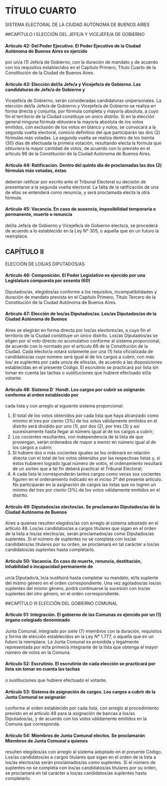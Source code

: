 # TÍTULO CUARTO
SISTEMA ELECTORAL DE LA CIUDAD AUTÓNOMA DE BUENOS AIRES

##CAPÍTULO I
ELECCIÓN DEL JEFE/A Y VICEJEFE/A DE GOBIERNO

#### Artículo 42: Del Poder Ejecutivo. El Poder Ejecutivo de la Ciudad Autónoma de Buenos Aires es ejercido
por un/a (1) Jefe/a de Gobierno, con la duración de mandato y de acuerdo con los requisitos establecidos
en el Capítulo Primero, Título Cuarto de la Constitución de la Ciudad de Buenos Aires.

#### Artículo 43: Elección del/la Jefe/a y Vicejefe/a de Gobierno. Las candidaturas de Jefe/a de Gobierno y
Vicejefe/a de Gobierno, serán consideradas candidaturas unipersonales.
La elección del/la Jefe/a de Gobierno y Vicejefe/a de Gobierno se realiza en forma directa y conjunta,
por fórmula completa y mayoría absoluta, a cuyo fin el territorio de la Ciudad constituye un único distrito.
Si en la elección general ninguna fórmula obtuviera la mayoría absoluta de los votos emitidos, con
exclusión de los votos en blanco y nulos, se convocará a la segunda vuelta electoral, comicio definitivo del
que participarán las dos (2) fórmulas más votadas.
La segunda vuelta se realiza dentro de los treinta (30) días de efectuada la primera votación, resultando
electa la fórmula que obtuviera la mayor cantidad de votos, de acuerdo con lo previsto en el artículo 96 de
la Constitución de la Ciudad Autónoma de Buenos Aires.

#### Artículo 44: Ratificación. Dentro del quinto día de proclamadas las dos (2) fórmulas más votadas, éstas
deberán ratificar por escrito ante el Tribunal Electoral su decisión de presentarse a la segunda vuelta
electoral. La falta de la ratificación de una de ellas se entenderá como renuncia, y será proclamada electa
la otra fórmula.

#### Artículo 45: Vacancia. En caso de ausencia, imposibilidad temporaria o permanente, muerte o renuncia
del/la Jefe/a de Gobierno y Vicejefe/a de Gobierno electo/a, se procederá de acuerdo a lo establecido en
la Ley N° 305, o aquella que en un futuro la reemplace.

## CAPÍTULO II
ELECCIÓN DE LOS/AS DIPUTADOS/AS

#### Artículo 46: Composición. El Poder Legislativo es ejercido por una Legislatura compuesta por sesenta (60)
Diputados/as, elegidos/as conforme a los requisitos, incompatibilidades y duración de mandato prevista en
el Capítulo Primero, Título Tercero de la Constitución de la Ciudad Autónoma de Buenos Aires.

#### Artículo 47: Elección de los/as Diputados/as. Los/as Diputados/as de la Ciudad Autónoma de Buenos
Aires se elegirán en forma directa por los/as electores/as, a cuyo fin el territorio de la Ciudad constituye un
único distrito.
Los/as Diputados/as se eligen por el voto directo no acumulativo conforme al sistema proporcional, de
acuerdo con lo normado por el artículo 69 de la Constitución de la Ciudad. Cada elector/a votará solamente
por una (1) lista oficializada de candidatos/as cuyo número será igual al de los cargos a cubrir, con más los/
as suplentes por cada uno/a de ellos/as, de acuerdo a las disposiciones establecidas en el presente Código.
El escrutinio se practicará por lista sin tomar en cuenta las tachas o sustituciones que hubiere efectuado
el/la votante.

#### Artículo 48: Sistema D´ Hondt. Los cargos por cubrir se asignarán conforme al orden establecido por
cada lista y con arreglo al siguiente sistema proporcional:
1) El total de los votos obtenidos por cada lista que haya alcanzado como mínimo el tres por ciento (3%)
de los votos válidamente emitidos en el distrito será dividido por uno (1), por dos (2), por tres (3) y así
sucesivamente hasta llegar al número igual al de los cargos a cubrir;
2) Los cocientes resultantes, con independencia de la lista de que provengan, serán ordenados de mayor
a menor en número igual al de los cargos a cubrir;
3) Si hubiere dos o más cocientes iguales se los ordenará en relación directa con el total de los votos
obtenidos por las respectivas listas y, si éstos hubieren logrado igual número de votos, el ordenamiento
resultará de un sorteo que a tal fin deberá practicar el Tribunal Electoral;
4) A cada lista le corresponderán tantos cargos como veces sus cocientes figuren en el ordenamiento
indicado en el inciso 2º del presente artículo.
No participarán en la asignación de cargos las listas que no logren un mínimo del tres por ciento (3%) de
los votos válidamente emitidos en el distrito.

#### Artículo 49: Diputados/as electos/as. Se proclamarán Diputados/as de la Ciudad Autónoma de Buenos
Aires a quienes resulten elegidos/as con arreglo al sistema adoptado en el artículo 48.
Los/as candidatos/as a cargos titulares que sigan en el orden de la lista a los/as electos/as, serán
proclamados/as como Diputados/as suplentes. Si el número de suplentes no se completa con los/as
candidatos/as titulares por su orden, se proclamará en tal carácter a los/as candidatos/as suplentes hasta
completarlo.

#### Artículo 50: Vacancia. En caso de muerte, renuncia, destitución, inhabilidad o incapacidad permanente de
un/a Diputado/a, lo/a sustituirá hasta completar su mandato, el/la suplente del mismo género en el orden
correspondiente.
Una vez agotados/as los/as suplentes del mismo género, podrá continuarse la sucesión con los/as
suplentes del otro género, en el orden correspondiente.

##CAPÍTULO III
ELECCIÓN DEL GOBIERNO COMUNAL

#### Artículo 51: Integración. El gobierno de las Comunas es ejercido por un (1) órgano colegiado denominado
Junta Comunal, integrado por siete (7) miembros con la duración, requisitos y forma de elección establecidos
en la Ley N° 1.777, o aquella que en un futuro la reemplace.
La Junta Comunal es presidida y legalmente representada por el/la primer/a integrante de la lista que
obtenga el mayor número de votos en la Comuna.

#### Artículo 52: Escrutinio. El escrutinio de cada elección se practicará por lista sin tomar en cuenta las tachas
o sustituciones que hubiere efectuado el votante.

#### Artículo 53: Sistema de asignación de cargos. Los cargos a cubrir de la Junta Comunal se asignarán
conforme al orden establecido por cada lista, con arreglo al procedimiento previsto en el artículo 48 para
la asignación de bancas a los/as Diputados/as, y de acuerdo con los votos válidamente emitidos en la
Comuna que corresponda.

#### Artículo 54: Miembros de Junta Comunal electos. Se proclamarán Miembros de Junta Comunal a quienes
resulten elegidos/as con arreglo al sistema adoptado en el presente Código. Los/as candidatos/as a cargos
titulares que sigan en el orden de la lista a los/as electos/as serán proclamados/as como suplentes. Si el
número de suplentes no se completa con los/as candidatos/as titulares por su orden, se proclamará en tal
carácter a los/as candidatos/as suplentes hasta completarlo.
